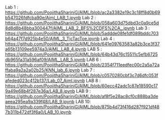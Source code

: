Lab 1 : https://github.com/PoojithaShariniG/AIML/blob/ac2a3382e19c3c18ff8d0b69b547026fdfcba90e/Aiml_LAB_1.ipynb
Lab 2 : https://github.com/PoojithaShariniG/AIML/blob/058a603d75dbd3c0a9ce5d8d8d8b48bba300447f/AIML_LAB_2_BFS%2CDFS%2CA_.ipynb
Lab 3 : https://github.com/PoojithaShariniG/AIML/blob/5addde08fe1df089bddc703b64a47f7d925b4e50/AIML_3_TicTacToe.ipynb
Lab 4 : https://github.com/PoojithaShariniG/AIML/blob/641e09763583a82b3ce3f37a65b13109ee5974a3/AIML_LAB_4.ipynb
LAB 5 : https://github.com/PoojithaShariniG/AIML/blob/64b43d76c15511c5efb6725db965fa31a596af09/AIML_LAB_5.ipynb
LAB 6 : https://github.com/PoojithaShariniG/AIML/blob/2354f711eedfec00c2a5a72affaba9a2a2a02b25/KNN_lab_6.ipynb
Lab 7 : https://github.com/PoojithaShariniG/AIML/blob/c0570280cbf3c7d6dfc053fafeded023c412b137/Lab_07_Aiml.ipynb
LAB 8 : https://github.com/PoojithaShariniG/AIML/blob/60ecc42adc1c87e18590c179a49e68b4f287e36a/LAB_8.ipynb
LAB 9 : https://github.com/PoojithaShariniG/AIML/blob/af8f5e28ac8cf0c888ba3deaeea295ea9a339f48/LAB_9.ipynb
LAB 10: https://github.com/PoojithaShariniG/AIML/blob/875b4d73f416d287f921df487b311b472df3f6a0/LAB_10.ipynb
